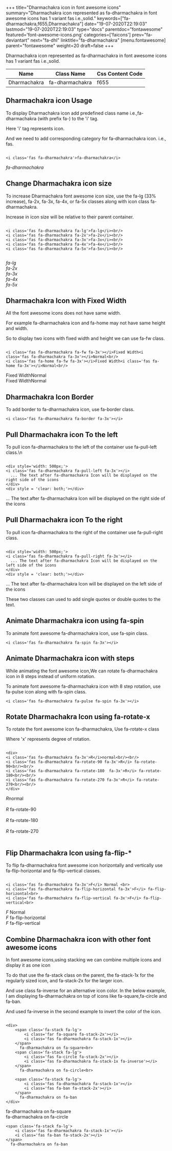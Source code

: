+++
title="Dharmachakra icon in font awesome icons"
summary="Dharmachakra icon represented as fa-dharmachakra in font awesome icons has 1 variant fas i.e.,solid."
keywords=["fa-dharmachakra,f655,Dharmachakra"]
date="19-07-2020T22:19:03"
lastmod="19-07-2020T22:19:03"
type="docs"
parentdoc="fontawesome"
featured='font-awesome-icons.png'
categories=['faicons']
prev="fa-deviantart"
next="fa-dhl"
linktitle="fa-dharmachakra"
[menu.fontawesome]
parent="fontawesome"
weight=20
draft=false
+++


Dharmachakra icon represented as fa-dharmachakra in font awesome icons has 1 variant fas i.e.,solid.

<div class='table-responsive'><table class='table'><thead><tr><th>Name</th><th>Class Name</th><th>Css Content Code</th></tr></thead><tbody><tr><td>Dharmachakra</td><td>fa-dharmachakra</td><td>f655</td></tr></tbody></table></div>



## Dharmachakra icon Usage

To display Dharmachakra icon add predefined class name i.e.,fa-dharmachakra (with prefix fa-) to the 'i' tag.

Here 'i' tag represents icon.

And we need to add corresponding category for fa-dharmachakra icon. i.e., fas.


```

<i class='fas fa-dharmachakra'>fa-dharmachakra</i>
```

<i class='fas fa-dharmachakra'>fa-dharmachakra</i>




## Change Dharmachakra icon size
To increase Dharmachakra font awesome icon size, use the fa-lg (33% increase), fa-2x, fa-3x, fa-4x, or fa-5x classes along with icon class fa-dharmachakra.

Increase in icon size will be relative to their parent container. 

```

<i class='fas fa-dharmachakra fa-lg'>fa-lg</i><br/>
<i class='fas fa-dharmachakra fa-2x'>fa-2x</i><br/>
<i class='fas fa-dharmachakra fa-3x'>fa-3x</i><br/>
<i class='fas fa-dharmachakra fa-4x'>fa-4x</i><br/>
<i class='fas fa-dharmachakra fa-5x'>fa-5x</i><br/>
            
```

<i class='fas fa-dharmachakra fa-lg'>fa-lg</i><br/>
<i class='fas fa-dharmachakra fa-2x'>fa-2x</i><br/>
<i class='fas fa-dharmachakra fa-3x'>fa-3x</i><br/>
<i class='fas fa-dharmachakra fa-4x'>fa-4x</i><br/>
<i class='fas fa-dharmachakra fa-5x'>fa-5x</i><br/>
            



## Dharmachakra Icon with Fixed Width 

All the font awesome icons does not have same width.

For example fa-dharmachakra icon and fa-home may not have same height and width.

So to display two icons with fixed width and height we can use fa-fw class.


```

<i class='fas fa-dharmachakra fa-fw fa-3x'></i>Fixed Width<i class='fas fa-dharmachakra fa-3x'></i>Normal<br/>
<i class='fas fa-home fa-fw fa-3x'></i>Fixed Width<i class='fas fa-home fa-3x'></i>Normal<br/>
```

<i class='fas fa-dharmachakra fa-fw fa-3x'></i>Fixed Width<i class='fas fa-dharmachakra fa-3x'></i>Normal<br/>
<i class='fas fa-home fa-fw fa-3x'></i>Fixed Width<i class='fas fa-home fa-3x'></i>Normal<br/>



## Dharmachakra Icon Border 

To add border to fa-dharmachakra icon, use fa-border class.


```
<i class='fas fa-dharmachakra fa-border fa-3x'></i>

```
<i class='fas fa-dharmachakra fa-border fa-3x'></i>





## Pull Dharmachakra icon To the left

To pull icon fa-dharmachakra to the left of the container use fa-pull-left class.\n

```

<div style='width: 500px;'>
<i class='fas fa-dharmachakra fa-pull-left fa-3x'></i>
  ... The text after fa-dharmachakra Icon will be displayed on the right side of the icons
</div>
<div style = 'clear: both;'></div>
```

<div style='width: 500px;'>
<i class='fas fa-dharmachakra fa-pull-left fa-3x'></i>
  ... The text after fa-dharmachakra Icon will be displayed on the right side of the icons
</div>
<div style = 'clear: both;'></div>




## Pull Dharmachakra icon To the right
To pull icon fa-dharmachakra to the right of the container use fa-pull-right class.

```

<div style='width: 500px;'>
<i class='fas fa-dharmachakra fa-pull-right fa-3x'></i>
  ... The text after fa-dharmachakra Icon will be displayed on the left side of the icons
</div>
<div style = 'clear: both;'></div>
```

<div style='width: 500px;'>
<i class='fas fa-dharmachakra fa-pull-right fa-3x'></i>
  ... The text after fa-dharmachakra Icon will be displayed on the left side of the icons
</div>
<div style = 'clear: both;'></div>

These two classes can used to add single quotes or double quotes to the text.


## Animate Dharmachakra icon using fa-spin
To animate font awesome fa-dharmachakra icon, use fa-spin class.

```
<i class='fas fa-dharmachakra fa-spin fa-3x'></i>
```
<i class='fas fa-dharmachakra fa-spin fa-3x'></i>




## Animate Dharmachakra icon with steps
While animating the font awesome icon,We can rotate fa-dharmachakra icon in 8 steps instead of uniform rotation.

To animate font awesome fa-dharmachakra icon with 8 step rotation, use fa-pulse icon along with fa-spin class.


```
<i class='fas fa-dharmachakra fa-pulse fa-spin fa-3x'></i>

```
<i class='fas fa-dharmachakra fa-pulse fa-spin fa-3x'></i>





## Rotate Dharmachakra Icon using fa-rotate-x
To rotate the font awesome icon fa-dharmachakra, Use fa-rotate-x class

Where 'x' represents degree of rotation.


```

<div>
<i class='fas fa-dharmachakra fa-3x'>R</i>normal<br/><br/>
<i class='fas fa-dharmachakra fa-rotate-90 fa-3x'>R</i> fa-rotate-90<br/><br/> 
<i class='fas fa-dharmachakra fa-rotate-180  fa-3x'>R</i> fa-rotate-180<br/><br/> 
<i class='fas fa-dharmachakra fa-rotate-270 fa-3x'>R</i> fa-rotate-270<br/><br/>
</div>
```

<div>
<i class='fas fa-dharmachakra fa-3x'>R</i>normal<br/><br/>
<i class='fas fa-dharmachakra fa-rotate-90 fa-3x'>R</i> fa-rotate-90<br/><br/> 
<i class='fas fa-dharmachakra fa-rotate-180  fa-3x'>R</i> fa-rotate-180<br/><br/> 
<i class='fas fa-dharmachakra fa-rotate-270 fa-3x'>R</i> fa-rotate-270<br/><br/>
</div>




## Flip Dharmachakra Icon using fa-flip-*
To flip fa-dharmachakra font awesome icon horizontally and vertically use fa-flip-horizontal and fa-flip-vertical classes. 

```

<i class='fas fa-dharmachakra fa-3x'>F</i> Normal <br>
<i class='fas fa-dharmachakra fa-flip-horizontal fa-3x'>F</i> fa-flip-horizontal<br>
<i class='fas fa-dharmachakra fa-flip-vertical fa-3x'>F</i> fa-flip-vertical<br>
```

<i class='fas fa-dharmachakra fa-3x'>F</i> Normal <br>
<i class='fas fa-dharmachakra fa-flip-horizontal fa-3x'>F</i> fa-flip-horizontal<br>
<i class='fas fa-dharmachakra fa-flip-vertical fa-3x'>F</i> fa-flip-vertical<br>




## Combine Dharmachakra icon with other font awesome icons
In font awesome icons,using stacking we can combine multiple icons and display it as one icon 

To do that use the fa-stack class on the parent, the fa-stack-1x for the regularly sized icon, and fa-stack-2x for the larger icon.

And use class fa-inverse for an alternative icon color. 
In the below example, I am displaying fa-dharmachakra on top of icons like fa-square,fa-circle and fa-ban.

And used fa-inverse in the second example to invert the color of the icon.

```

<div>
    <span class='fa-stack fa-lg'>
        <i class='far fa-square fa-stack-2x'></i>
        <i class='fas fa-dharmachakra fa-stack-1x'></i>
    </span>
      fa-dharmachakra on fa-square<br>
    <span class='fa-stack fa-lg'>
        <i class='fas fa-circle fa-stack-2x'></i>
        <i class='fas fa-dharmachakra fa-stack-1x fa-inverse'></i>
    </span>
      fa-dharmachakra on fa-circle<br>

    <span class='fa-stack fa-lg'>
        <i class='fas fa-dharmachakra fa-stack-1x'></i>
        <i class='fas fa-ban fa-stack-2x'></i>
    </span>
      fa-dharmachakra on fa-ban
</div>
```

<div>
    <span class='fa-stack fa-lg'>
        <i class='far fa-square fa-stack-2x'></i>
        <i class='fas fa-dharmachakra fa-stack-1x'></i>
    </span>
      fa-dharmachakra on fa-square<br>
    <span class='fa-stack fa-lg'>
        <i class='fas fa-circle fa-stack-2x'></i>
        <i class='fas fa-dharmachakra fa-stack-1x fa-inverse'></i>
    </span>
      fa-dharmachakra on fa-circle<br>

    <span class='fa-stack fa-lg'>
        <i class='fas fa-dharmachakra fa-stack-1x'></i>
        <i class='fas fa-ban fa-stack-2x'></i>
    </span>
      fa-dharmachakra on fa-ban
</div>






